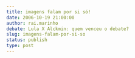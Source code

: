 ```yaml
---
title: imagens falam por si só!
date: 2006-10-19 21:00:00
author: rai.marinho
debate: Lula X Alckmin: quem venceu o debate?
slug: imagens-falam-por-si-so
status: publish 
type: post
---
```



